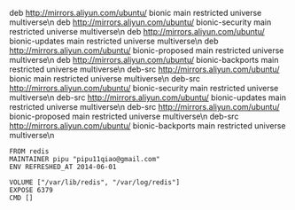 deb http://mirrors.aliyun.com/ubuntu/ bionic main restricted universe multiverse\n deb http://mirrors.aliyun.com/ubuntu/ bionic-security main restricted universe multiverse\n deb http://mirrors.aliyun.com/ubuntu/ bionic-updates main restricted universe multiverse\n deb http://mirrors.aliyun.com/ubuntu/ bionic-proposed main restricted universe multiverse\n deb http://mirrors.aliyun.com/ubuntu/ bionic-backports main restricted universe multiverse\n deb-src http://mirrors.aliyun.com/ubuntu/ bionic main restricted universe multiverse\n deb-src http://mirrors.aliyun.com/ubuntu/ bionic-security main restricted universe multiverse\n deb-src http://mirrors.aliyun.com/ubuntu/ bionic-updates main restricted universe multiverse\n deb-src http://mirrors.aliyun.com/ubuntu/ bionic-proposed main restricted universe multiverse\n deb-src http://mirrors.aliyun.com/ubuntu/ bionic-backports main restricted universe multiverse\n

```
FROM redis
MAINTAINER pipu "pipu11qiao@gmail.com"
ENV REFRESHED_AT 2014-06-01

VOLUME ["/var/lib/redis", "/var/log/redis"]
EXPOSE 6379
CMD []
```

